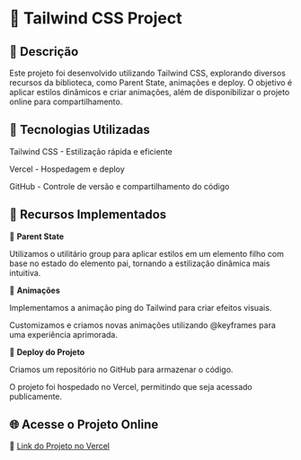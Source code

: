 # 🚀 Tailwind CSS Project

## 📌 Descrição

Este projeto foi desenvolvido utilizando Tailwind CSS, explorando diversos recursos da biblioteca, como Parent State, animações e deploy. O objetivo é aplicar estilos dinâmicos e criar animações, além de disponibilizar o projeto online para compartilhamento.

## 📂 Tecnologias Utilizadas

Tailwind CSS - Estilização rápida e eficiente

Vercel - Hospedagem e deploy

GitHub - Controle de versão e compartilhamento do código

## 🎨 Recursos Implementados

🔹 **Parent State**

Utilizamos o utilitário group para aplicar estilos em um elemento filho com base no estado do elemento pai, tornando a estilização dinâmica mais intuitiva.

🔹 **Animações**

Implementamos a animação ping do Tailwind para criar efeitos visuais.

Customizamos e criamos novas animações utilizando @keyframes para uma experiência aprimorada.

🔹 **Deploy do Projeto**

Criamos um repositório no GitHub para armazenar o código.

O projeto foi hospedado no Vercel, permitindo que seja acessado publicamente.

## 🌐 Acesse o Projeto Online

🔗 [Link do Projeto no Vercel](https://alura-newsletter-liart.vercel.app/)
